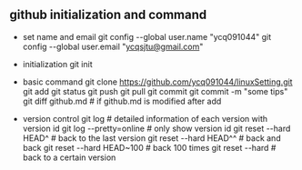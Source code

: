 ## github initialization and command
- set name and email
git config --global user.name "ycq091044"
git config --global user.email "ycqsjtu@gmail.com"

- initialization
git init 

- basic command
git clone https://github.com/ycq091044/linuxSetting.git
git add
git status
git push
git pull
git commit
git commit -m "some tips"
git diff github.md             # if github.md is modified after add

- version control
git log # detailed information of each version with version id
git log --pretty=online        # only show version id
git reset --hard HEAD^         # back to the last version
git reset --hard HEAD^^        # back and back
git reset --hard HEAD~100      # back 100 times
git reset --hard <version id>  # back to a certain version
